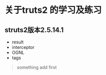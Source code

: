 # 关于truts2 的学习及练习

struts2版本2.5.14.1
-

-  result
-  interceptor
-  OGNL
- tags
>something
>add
first
